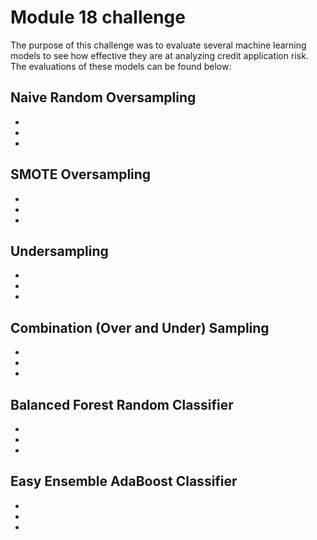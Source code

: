 # Module 18 challenge
The purpose of this challenge was to evaluate several machine learning models to see how effective they are at analyzing credit application risk. 
The evaluations of these models can be found below:

## Naive Random Oversampling

*
*
*

## SMOTE Oversampling

*
*
*

## Undersampling

*
*
*

## Combination (Over and Under) Sampling

*
*
*

## Balanced Forest Random Classifier

*
*
*

## Easy Ensemble AdaBoost Classifier

*
*
*

